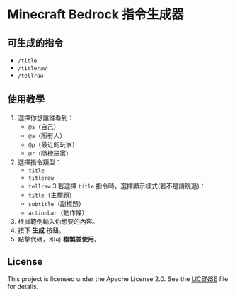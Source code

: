 # **Minecraft Bedrock 指令生成器**

## **可生成的指令**
- `/title`
- `/titleraw`
- `/tellraw`

## **使用教學**
1. 選擇你想讓誰看到：
   - `@s`（自己）
   - `@a`（所有人）
   - `@p`（最近的玩家）
   - `@r`（隨機玩家）
2. 選擇指令類型：
   - `title`
   - `titleraw`
   - `tellraw`
3.若選擇 `title` 指令時，選擇顯示樣式(若不是請跳過)：
   - `title`（主標題）
   - `subtitle`（副標題）
   - `actionbar`（動作條）
4. 根據範例輸入你想要的內容。
5. 按下 **生成** 按鈕。
6. 點擊代碼，即可 **複製並使用**。

## License
This project is licensed under the Apache License 2.0. See the [LICENSE](./LICENSE) file for details.
